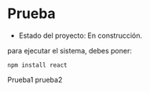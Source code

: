 <h1>Prueba</h1>

- Estado del proyecto: En construcción.

para ejecutar el sistema, debes poner: 

```npm install react```

Prueba1
prueba2
